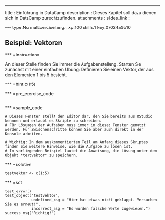 ---
title       : Einführung in DataCamp
description : Dieses Kapitel soll dazu dienen sich in DataCamp zurechtzufinden.
attachments :
  slides_link : 

--- type:NormalExercise lang:r xp:100 skills:1 key:07024a9b16
## Beispiel: Vektoren

*** =instructions

An dieser Stelle finden Sie immer die Aufgabenstellung. Starten Sie zunächst mit einer einfachen Übung: Definieren Sie einen Vektor, der aus den Elementen 1 bis 5 besteht.


*** =hint
c(1:5)

*** =pre_exercise_code
```{r}

```

*** =sample_code
```{r}
# Dieses Fenster stellt den Editor dar, den Sie bereits aus RStudio kennnen und erlaubt es Skripte zu schreiben.
# Für Lösungen der Aufgaben muss immer in dieses Fenster genutzt werden. Für Zwischenschritte können Sie aber auch direkt in der Konsole arbeiten.

# Wichtig: In dem auskommentierten Teil am Anfang dieses Skriptes finden Sie weitere Hinweise, wie die Aufgabe zu lösen ist.
# Im vorliegenden Beispiel lautet die Anweisung, die Lösung unter dem Objekt *testvektor* zu speichern.
```

*** =solution
```{r}
testvektor <- c(1:5)
```

*** =sct
```{r}
test_error()
test_object("testvektor",
            undefined_msg = "Hier hat etwas nicht geklappt. Versuchen Sie es erneut!",
            incorrect_msg = "Es wurden falsche Werte zugewiesen.")
success_msg("Richtig!")
```
